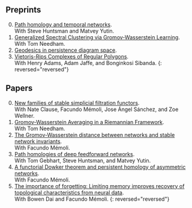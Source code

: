 ## Preprints

0. [Path homology and temporal networks](https://arxiv.org/pdf/2008.11885.pdf).\
With Steve Huntsman and Matvey Yutin.
0. [Generalized Spectral Clustering via Gromov-Wasserstein Learning](https://arxiv.org/pdf/2006.04163.pdf).\
With Tom Needham. 
0. [Geodesics in persistence diagram space](https://arxiv.org/pdf/1905.10820).
0. [Vietoris-Rips Complexes of Regular Polygons](https://arxiv.org/pdf/1807.10971).\
With Henry Adams, Adam Jaffe, and Bonginkosi Sibanda.
{: reversed="reversed"}

## Papers

0. [New families of stable simplicial filtration functors](assets/2019-filtration-functors.pdf).\
With Nate Clause, Facundo Mémoli, Jose Ángel Sánchez, and Zoe Wellner.
0. [Gromov-Wasserstein Averaging in a Riemannian Framework](assets/2019-gwa.pdf).\
With Tom Needham.
0. [The Gromov-Wasserstein distance between networks and stable network invariants](assets/2019-gwnets.pdf).\
With Facundo Mémoli.
0. [Path homologies of deep feedforward networks](assets/2019-phmlp.pdf).\
With Tom Gebhart, Steve Huntsman, and Matvey Yutin.
0. [A functorial Dowker theorem and persistent homology of asymmetric networks](assets/2018-dowker.pdf).\
With Facundo Mémoli.
0. [The importance of forgetting: Limiting memory improves recovery of topological characteristics from neural data](assets/2018-memory-zz.pdf).\
With Bowen Dai and Facundo Mémoli.
{: reversed="reversed"}